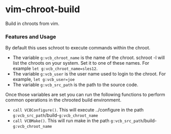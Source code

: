 # vim-chroot-build
Build in chroots from vim.

### Features and Usage
By default this uses schroot to execute commands within the chroot.

- The variable `g:vcb_chroot_name` is the name of the chroot. schroot -l will list the chroots on
  your system. Set it to one of these names. For example `let g:vcb_chroot_name=sles12`. 
- The variable `g:vcb_user` is the user name used to login to the chroot. For example, `let
  g:vcb_user=joe`
- The variable `g:vcb_src_path` is the path to the source code.

Once those variables are set you can run the following functions to perform common operations in the
chrooted build environment.

- `call VCBConfigure()`. This will execute ../configure in the path `g:vcb_src_path`/build-`g:vcb_chroot_name`
- `call VCBMake()`. This will run make in the path `g:vcb_src_path`/build-`g:vcb_chroot_name`

